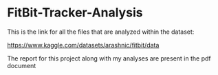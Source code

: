 # FitBit-Tracker-Analysis

This is the link for all the files that are analyzed within the dataset:

https://www.kaggle.com/datasets/arashnic/fitbit/data

The report for this project along with my analyses are present in the pdf document

